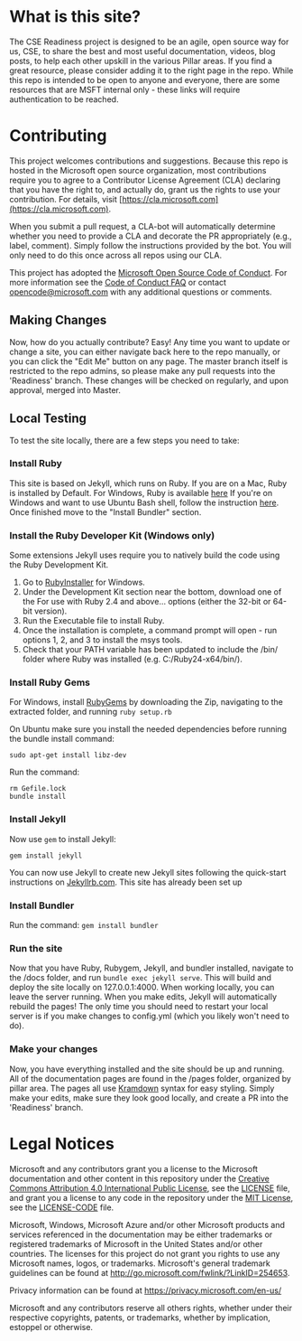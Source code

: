 # What is this site?

The CSE Readiness project is designed to be an agile, open source way for us, CSE, to share the best and most useful documentation, videos, blog posts,
to help each other upskill in the various Pillar areas. If you find a great resource, please consider adding it to the right page in the repo.
While this repo is intended to be open to anyone and everyone, there are some resources that are MSFT internal only - these links will require authentication to be reached.

# Contributing

This project welcomes contributions and suggestions.  Because this repo is hosted in the Microsoft open source organization,
most contributions require you to agree to a Contributor License Agreement (CLA) declaring
that you have the right to, and actually do, grant us the rights to use your contribution.
For details, visit [https://cla.microsoft.com](https://cla.microsoft.com).

When you submit a pull request, a CLA-bot will automatically determine whether you need to provide
a CLA and decorate the PR appropriately (e.g., label, comment). Simply follow the instructions
provided by the bot. You will only need to do this once across all repos using our CLA.

This project has adopted the [Microsoft Open Source Code of Conduct](https://opensource.microsoft.com/codeofconduct/).
For more information see the [Code of Conduct FAQ](https://opensource.microsoft.com/codeofconduct/faq/) or
contact [opencode@microsoft.com](mailto:opencode@microsoft.com) with any additional questions or comments.

## Making Changes

Now, how do you actually contribute? Easy! Any time you want to update or change a site, you can either
navigate back here to the repo manually, or you can click the "Edit Me" button on any page. 
The master branch itself is restricted to the repo admins, so please make any pull requests into the
'Readiness' branch. These changes will be checked on regularly, and upon approval, merged into Master.

## Local Testing

To test the site locally, there are a few steps you need to take:

### Install Ruby

This site is based on Jekyll, which runs on Ruby.
If you are on a Mac, Ruby is installed by Default. For Windows, Ruby is available [here](https://rubyinstaller.org/)
If you're on Windows and want to use Ubuntu Bash shell, follow the instruction [here](http://idroot.net/linux/install-jekyll-ubuntu-16-04-lts/). Once finished move to the "Install Bundler" section. 

### Install the Ruby Developer Kit (Windows only)

Some extensions Jekyll uses require you to natively build the code using the Ruby Development Kit.

1. Go to [RubyInstaller](https://rubyinstaller.org/) for Windows.
2. Under the Development Kit section near the bottom, download one of the For use with Ruby 2.4 and above… options (either the 32-bit or 64-bit version).
3. Run the Executable file to install Ruby.
4. Once the installation is complete, a command prompt will open - run options 1, 2, and 3 to install the msys tools.
5. Check that your PATH variable has been updated to include the /bin/ folder where Ruby was installed (e.g. C:/Ruby24-x64/bin/).

### Install Ruby Gems

For Windows, install [RubyGems](https://rubygems.org/pages/download) by downloading the Zip, navigating to the extracted folder, and running `ruby setup.rb`

On Ubuntu make sure you install the needed dependencies before running the bundle install command:

`sudo apt-get install libz-dev`

Run the command: 

```
rm Gefile.lock
bundle install
```

### Install Jekyll

Now use `gem` to install Jekyll:

```
gem install jekyll
```

You can now use Jekyll to create new Jekyll sites following the quick-start instructions on [Jekyllrb.com](http://jekyllrb.com).
This site has already been set up

### Install Bundler

Run the command: `gem install bundler`


### Run the site

Now that you have Ruby, Rubygem, Jekyll, and bundler installed, navigate to the /docs folder, and run `bundle exec jekyll serve`. This will build and deploy the site
locally on 127.0.0.1:4000. When working locally, you can leave the server running. When you make edits, Jekyll will automatically rebuild the pages!
The only time you should need to restart your local server is if you make changes to config.yml (which you likely won't need to do).

### Make your changes

Now, you have everything installed and the site should be up and running. All of the documentation pages are found in the /pages folder, organized
by pillar area. The pages all use [Kramdown](https://kramdown.gettalong.org/quickref.html) syntax for easy styling. Simply make your edits, make sure 
they look good locally, and create a PR into the 'Readiness' branch.

# Legal Notices

Microsoft and any contributors grant you a license to the Microsoft documentation and other content
in this repository under the [Creative Commons Attribution 4.0 International Public License](https://creativecommons.org/licenses/by/4.0/legalcode),
see the [LICENSE](LICENSE) file, and grant you a license to any code in the repository under the [MIT License](https://opensource.org/licenses/MIT), see the
[LICENSE-CODE](LICENSE-CODE) file.

Microsoft, Windows, Microsoft Azure and/or other Microsoft products and services referenced in the documentation
may be either trademarks or registered trademarks of Microsoft in the United States and/or other countries.
The licenses for this project do not grant you rights to use any Microsoft names, logos, or trademarks.
Microsoft's general trademark guidelines can be found at http://go.microsoft.com/fwlink/?LinkID=254653.

Privacy information can be found at https://privacy.microsoft.com/en-us/

Microsoft and any contributors reserve all others rights, whether under their respective copyrights, patents,
or trademarks, whether by implication, estoppel or otherwise.
